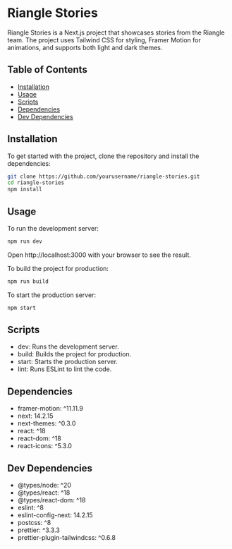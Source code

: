 # Riangle Stories

Riangle Stories is a Next.js project that showcases stories from the Riangle team. The project uses Tailwind CSS for styling, Framer Motion for animations, and supports both light and dark themes.

## Table of Contents

- [Installation](#installation)
- [Usage](#usage)
- [Scripts](#scripts)
- [Dependencies](#dependencies)
- [Dev Dependencies](#dev-dependencies)

## Installation

To get started with the project, clone the repository and install the dependencies:

```bash
git clone https://github.com/yourusername/riangle-stories.git
cd riangle-stories
npm install
```
## Usage
To run the development server:
```bash
npm run dev
```

Open http://localhost:3000 with your browser to see the result.

To build the project for production:
```bash
npm run build
```
To start the production server:
```bash
npm start
```

## Scripts
- dev: Runs the development server.
- build: Builds the project for production.
- start: Starts the production server.
- lint: Runs ESLint to lint the code.

## Dependencies
- framer-motion: ^11.11.9
- next: 14.2.15
- next-themes: ^0.3.0
- react: ^18
- react-dom: ^18
- react-icons: ^5.3.0
## Dev Dependencies
  - @types/node: ^20
  - @types/react: ^18
  - @types/react-dom: ^18
  - eslint: ^8
  - eslint-config-next: 14.2.15
  - postcss: ^8
  - prettier: ^3.3.3
  - prettier-plugin-tailwindcss: ^0.6.8
